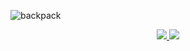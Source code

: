 ![backpack](https://cloud.githubusercontent.com/assets/4060187/21872211/318795e8-d835-11e6-8376-bea370605361.png)

<div align="center">
  <a href="https://github.com/boringcodes/backpack" aria-label="Dependencies status">
    <img src="https://david-dm.org/boringcodes/backpack.svg">
  </a>
  <a href="https://www.npmjs.com/package/@boringcodes/backpack" aria-label="NPM version">
    <img src="https://badge.fury.io/js/@boringcodes/backpack.svg">
  </a>
</div>
